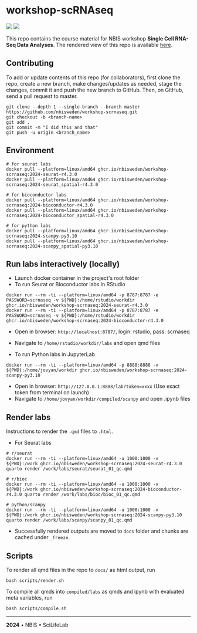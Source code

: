 # workshop-scRNAseq

![](https://github.com/NBISweden/workshop-scRNAseq/actions/workflows/docker-publish-site.yaml/badge.svg) ![](https://github.com/NBISweden/workshop-scRNAseq/actions/workflows/docker-publish-toolkits.yaml/badge.svg)

This repo contains the course material for NBIS workshop **Single Cell RNA-Seq Data Analyses**. The rendered view of this repo is available [here](https://nbisweden.github.io/workshop-scRNAseq/).

## Contributing

To add or update contents of this repo (for collaborators), first clone the repo, create a new branch, make changes/updates as needed, stage the changes, commit it and push the new branch to GitHub. Then, on GitHub, send a pull request to master.

```
git clone --depth 1 --single-branch --branch master https://github.com/nbisweden/workshop-scrnaseq.git
git checkout -b <branch-name>
git add .
git commit -m "I did this and that"
git push -u origin <branch_name>
```

## Environment

```
# for seurat labs
docker pull --platform=linux/amd64 ghcr.io/nbisweden/workshop-scrnaseq:2024-seurat-r4.3.0
docker pull --platform=linux/amd64 ghcr.io/nbisweden/workshop-scrnaseq:2024-seurat_spatial-r4.3.0

# for bioconductor labs
docker pull --platform=linux/amd64 ghcr.io/nbisweden/workshop-scrnaseq:2024-bioconductor-r4.3.0
docker pull --platform=linux/amd64 ghcr.io/nbisweden/workshop-scrnaseq:2024-bioconductor_spatial-r4.3.0

# for python labs
docker pull --platform=linux/amd64 ghcr.io/nbisweden/workshop-scrnaseq:2024-scanpy-py3.10
docker pull --platform=linux/amd64 ghcr.io/nbisweden/workshop-scrnaseq:2024-scanpy_spatial-py3.10
```

## Run labs interactively (locally)

- Launch docker container in the project's root folder
- To run Seurat or Bioconductor labs in RStudio

```
docker run --rm -ti --platform=linux/amd64 -p 8787:8787 -e PASSWORD=scrnaseq -v ${PWD}:/home/rstudio/workdir ghcr.io/nbisweden/workshop-scrnaseq:2024-seurat-r4.3.0
docker run --rm -ti --platform=linux/amd64 -p 8787:8787 -e PASSWORD=scrnaseq -v ${PWD}:/home/rstudio/workdir ghcr.io/nbisweden/workshop-scrnaseq:2024-bioconductor-r4.3.0
```

- Open in browser: `http://localhost:8787/`, login: rstudio, pass: scrnaseq
- Navigate to `/home/rstudio/workdir/labs` and open qmd files

- To run Python labs in JupyterLab

```
docker run --rm -ti --platform=linux/amd64 -p 8888:8888 -v ${PWD}:/home/jovyan/workdir ghcr.io/nbisweden/workshop-scrnaseq:2024-scanpy-py3.10
```

- Open in browser: `http://127.0.0.1:8888/lab?token=xxxx` (Use exact token from terminal on launch)
- Navigate to `/home/jovyan/workdir/compiled/scanpy` and open .ipynb files

## Render labs

Instructions to render the `.qmd` files to `.html`.

- For Seurat labs

```
# r/seurat
docker run --rm -ti --platform=linux/amd64 -u 1000:1000 -v ${PWD}:/work ghcr.io/nbisweden/workshop-scrnaseq:2024-seurat-r4.3.0 quarto render /work/labs/seurat/seurat_01_qc.qmd

# r/bioc
docker run --rm -ti --platform=linux/amd64 -u 1000:1000 -v ${PWD}:/work ghcr.io/nbisweden/workshop-scrnaseq:2024-bioconductor-r4.3.0 quarto render /work/labs/bioc/bioc_01_qc.qmd

# python/scanpy
docker run --rm -ti --platform=linux/amd64 -u 1000:1000 -v ${PWD}:/work ghcr.io/nbisweden/workshop-scrnaseq:2024-scanpy-py3.10 quarto render /work/labs/scanpy/scanpy_01_qc.qmd
```

- Successfully rendered outputs are moved to `docs` folder and chunks are cached under `_freeze`.

## Scripts

To render all qmd files in the repo to `docs/` as html output, run

```
bash scripts/render.sh
```

To compile all qmds into `compiled/labs` as qmds and ipynb with evaluated meta variables, run

```
bash scripts/compile.sh
```

---

**2024** • NBIS • SciLifeLab
